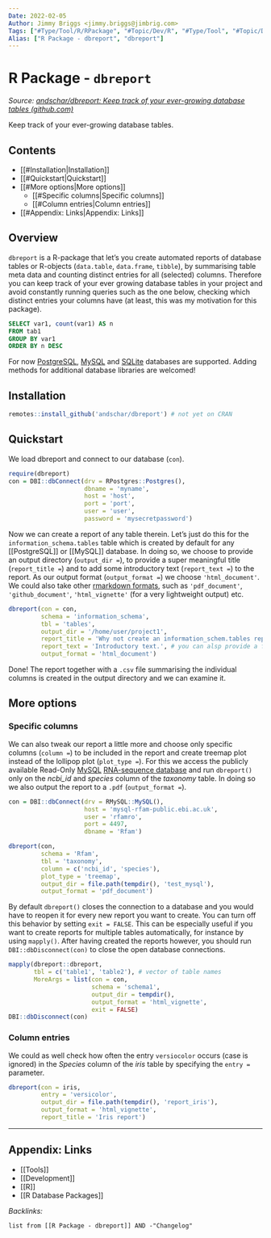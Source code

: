```yaml
---
Date: 2022-02-05
Author: Jimmy Briggs <jimmy.briggs@jimbrig.com>
Tags: ["#Type/Tool/R/RPackage", "#Topic/Dev/R", "#Type/Tool", "#Topic/Dev/Data/Databases"]
Alias: ["R Package - dbreport", "dbreport"]
---
```


# R Package - `dbreport`

*Source: [andschar/dbreport: Keep track of your ever-growing database tables (github.com)](https://github.com/andschar/dbreport)*

Keep track of your ever-growing database tables.

## Contents

- [[#Installation|Installation]]
- [[#Quickstart|Quickstart]]
- [[#More options|More options]]
	- [[#Specific columns|Specific columns]]
	- [[#Column entries|Column entries]]
- [[#Appendix: Links|Appendix: Links]]


## Overview

`dbreport` is a R-package that let’s you create automated reports of database tables or R-objects (`data.table`, `data.frame`, `tibble`), by summarising table meta data and counting distinct entries for all (selected) columns. Therefore you can keep track of your ever growing database tables in your project and avoid constantly running queries such as the one below, checking which distinct entries your columns have (at least, this was my motivation for this package).

```SQL
SELECT var1, count(var1) AS n
FROM tab1
GROUP BY var1
ORDER BY n DESC
```

For now [PostgreSQL](https://www.postgresql.org/), [MySQL](https://www.mysql.com/) and [SQLite](https://www.sqlite.org/index.html) databases are supported. Adding methods for additional database libraries are welcomed!

## Installation

``` r
remotes::install_github('andschar/dbreport') # not yet on CRAN
```

## Quickstart

We load dbreport and connect to our database (`con`).

``` r
require(dbreport)
con = DBI::dbConnect(drv = RPostgres::Postgres(),
                     dbname = 'myname',
                     host = 'host',
                     port = 'port',
                     user = 'user',
                     password = 'mysecretpassword')
```

Now we can create a report of any table therein. Let’s just do this for the `information_schema.tables` table which is created by default for any [[PostgreSQL]] or [[MySQL]] database. In doing so, we choose to provide an output directory (`output_dir =`), to provide a super meaningful title (`report_title =`) and to add some introductory text (`report_text =`) to the report. As our output format (`output_format =`) we choose `'html_document'`. We could also take other [rmarkdown formats](https://rmarkdown.rstudio.com/lesson-9.html), such as `'pdf_document'`, `'github_document'`, `'html_vignette'` (for a very lightweight output) etc.

```r
dbreport(con = con,
         schema = 'information_schema',
         tbl = 'tables',
         output_dir = '/home/user/project1',
         report_title = 'Why not create an information_schem.tables report?!',
         report_text = 'Introductory text.', # you can alsp provide a file
         output_format = 'html_document')
```

Done! The report together with a `.csv` file summarising the individual columns is created in the output directory and we can examine it.

## More options

### Specific columns

We can also tweak our report a little more and choose only specific columns (`column =`) to be included in the report and create treemap plot instead of the lollipop plot (`plot_type =`). For this we access the publicly available Read-Only [MySQL](https://www.mysql.com) [RNA-sequence database](https://docs.rfam.org/en/latest/database.html) and run `dbreport()` only on the *ncbi_id* and *species* column of the *taxonomy* table. In doing so we also output the report to a `.pdf` (`output_format =`).

```r
con = DBI::dbConnect(drv = RMySQL::MySQL(),
                     host = 'mysql-rfam-public.ebi.ac.uk',
                     user = 'rfamro',
                     port = 4497,
                     dbname = 'Rfam')
```

```r
dbreport(con,
         schema = 'Rfam',
         tbl = 'taxonomy',
         column = c('ncbi_id', 'species'),
         plot_type = 'treemap',
         output_dir = file.path(tempdir(), 'test_mysql'),
         output_format = 'pdf_document')
```

By default `dbreport()` closes the connection to a database and you would have to reopen it for every new report you want to create. You can turn off this behavior by setting `exit = FALSE`. This can be especially useful if you want to create reports for multiple tables automatically, for instance by using `mapply()`. After having created the reports however, you should run `DBI::dbDisconnect(con)` to close the open database connections.

```r
mapply(dbreport::dbreport,
       tbl = c('table1', 'table2'), # vector of table names
       MoreArgs = list(con = con,
                       schema = 'schema1',
                       output_dir = tempdir(),
                       output_format = 'html_vignette',
                       exit = FALSE)
DBI::dbDisconnect(con)
```

### Column entries

We could as well check how often the entry `versiocolor` occurs (case is ignored) in the *Species* column of the *iris* table by specifying the `entry =` parameter.

```r
dbreport(con = iris,
         entry = 'versicolor',
         output_dir = file.path(tempdir(), 'report_iris'),
         output_format = 'html_vignette',
         report_title = 'Iris report')
```

***

## Appendix: Links

- [[Tools]]
- [[Development]]
- [[R]]
- [[R Database Packages]]


*Backlinks:*

```dataview
list from [[R Package - dbreport]] AND -"Changelog"
```